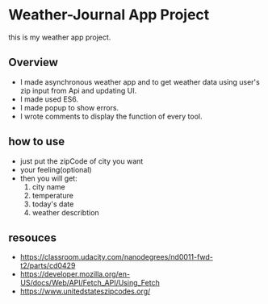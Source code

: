 # Weather-Journal App Project
this is my weather app project.

## Overview
* I made asynchronous weather app and to get weather data using user's zip input  from Api and  updating UI.
* I made used ES6.
* I made popup to show errors.
* I wrote comments to display the function of every tool.

## how to use
* just put the zipCode of city you want
* your feeling(optional)
* then you will get:
  1. city name
  2. temperature
  3. today's date
  4. weather describtion

## resouces
* https://classroom.udacity.com/nanodegrees/nd0011-fwd-t2/parts/cd0429
* https://developer.mozilla.org/en-US/docs/Web/API/Fetch_API/Using_Fetch
* https://www.unitedstateszipcodes.org/


